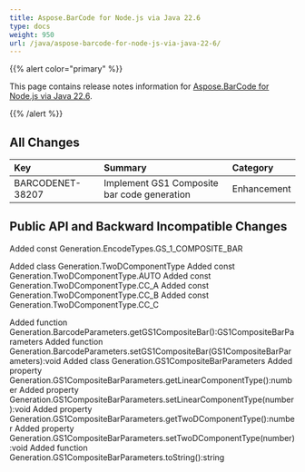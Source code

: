 ```yaml
---
title: Aspose.BarCode for Node.js via Java 22.6
type: docs
weight: 950
url: /java/aspose-barcode-for-node-js-via-java-22-6/
---
```


{{% alert color="primary" %}} 

This page contains release notes information for [Aspose.BarCode for Node.js via Java 22.6](https://downloads.aspose.com/barcode/nodejs/new-releases/aspose.barcode-for-node.js-via-java-22.6/).

{{% /alert %}} 
## **All Changes**

|**Key**|**Summary**|**Category**|
| :- | :- | :- |
|BARCODENET-38207|Implement GS1 Composite bar code generation|Enhancement|

## **Public API and Backward Incompatible Changes**

Added const Generation.EncodeTypes.GS_1_COMPOSITE_BAR

Added class Generation.TwoDComponentType
Added const Generation.TwoDComponentType.AUTO
Added const Generation.TwoDComponentType.CC_A
Added const Generation.TwoDComponentType.CC_B
Added const Generation.TwoDComponentType.CC_C

Added function Generation.BarcodeParameters.getGS1CompositeBar():GS1CompositeBarParameters
Added function Generation.BarcodeParameters.setGS1CompositeBar(GS1CompositeBarParameters):void
Added class Generation.GS1CompositeBarParameters
Added property Generation.GS1CompositeBarParameters.getLinearComponentType():number
Added property Generation.GS1CompositeBarParameters.setLinearComponentType(number):void
Added property Generation.GS1CompositeBarParameters.getTwoDComponentType():number
Added property Generation.GS1CompositeBarParameters.setTwoDComponentType(number):void
Added function Generation.GS1CompositeBarParameters.toString():string